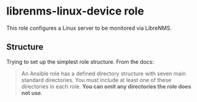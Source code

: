 # librenms-linux-device role

This role configures a Linux server to be monitored via LibreNMS.

## Structure

Trying to set up the simplest role structure. From the docs:

> An Ansible role has a defined directory structure with seven main standard directories. You must include at least one of these directories in each role. **You can omit any directories the role does not use**.